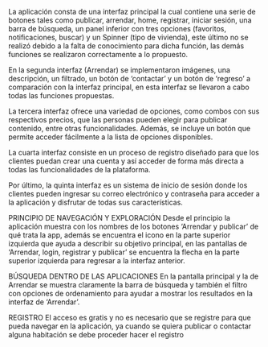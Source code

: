 La aplicación consta de una interfaz principal la cual contiene una serie de botones tales como publicar, arrendar, home, registrar, iniciar sesión, una barra de búsqueda, un panel inferior con tres opciones (favoritos, notificaciones, buscar) y un Spinner (tipo de vivienda), este último no se realizó debido a la falta de conocimiento para dicha función, las demás funciones se realizaron correctamente a lo propuesto.

En la segunda interfaz (Arrendar) se implementaron imágenes, una descripción, un filtrado, un botón de ‘contactar’ y un botón de ‘regreso’ a comparación con la interfaz principal, en esta interfaz se llevaron a cabo todas las funciones propuestas.

La tercera interfaz ofrece una variedad de opciones, como combos con sus respectivos precios, que las personas pueden elegir para publicar contenido, entre otras funcionalidades. Además, se incluye un botón que permite acceder fácilmente a la lista de opciones disponibles.

La cuarta interfaz consiste en un proceso de registro diseñado para que los clientes puedan crear una cuenta y así acceder de forma más directa a todas las funcionalidades de la plataforma.

Por último, la quinta interfaz es un sistema de inicio de sesión donde los clientes pueden ingresar su correo electrónico y contraseña para acceder a la aplicación y disfrutar de todas sus características.

PRINCIPIO DE NAVEGACIÓN Y EXPLORACIÓN
Desde el principio la aplicación muestra con los nombres de los botones ‘Arrendar y publicar’ de qué trata la app, además se encuentra el icono en la parte superior izquierda que ayuda a describir su objetivo principal, en las pantallas de ‘Arrendar, login, registrar y publicar’ se encuentra la flecha en la parte superior izquierda para regresar a la interfaz anterior.

BÚSQUEDA DENTRO DE LAS APLICACIONES
En la pantalla principal y la de Arrendar se muestra claramente la barra de búsqueda y también el filtro con opciones de ordenamiento para ayudar a mostrar los resultados en la interfaz de ‘Arrendar’.

REGISTRO 
El acceso es gratis y no es necesario que se registre para que pueda navegar en la aplicación, ya cuando se quiera publicar o contactar alguna habitación se debe proceder hacer el registro 

